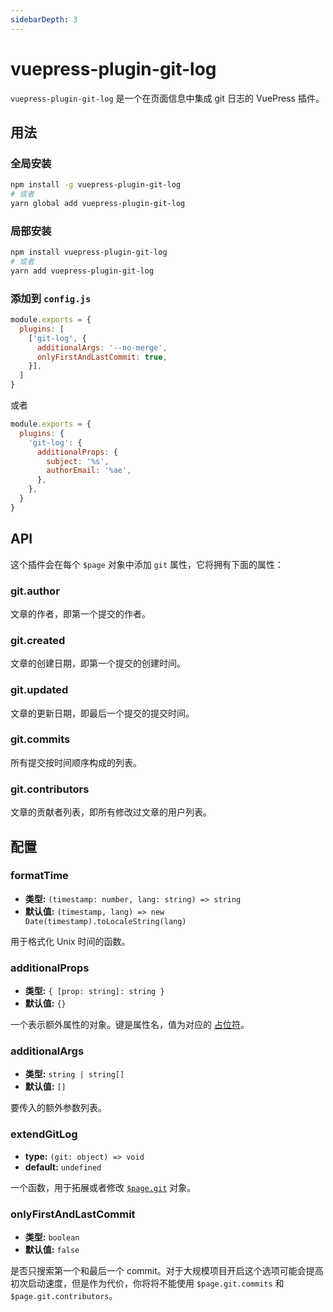 ```yaml
---
sidebarDepth: 3
---
```


# vuepress-plugin-git-log

`vuepress-plugin-git-log` 是一个在页面信息中集成 git 日志的 VuePress 插件。

## 用法

### 全局安装

```bash
npm install -g vuepress-plugin-git-log
# 或者
yarn global add vuepress-plugin-git-log
```

### 局部安装

```bash
npm install vuepress-plugin-git-log
# 或者
yarn add vuepress-plugin-git-log
```

### 添加到 `config.js`

```js
module.exports = {
  plugins: [
    ['git-log', {
      additionalArgs: '--no-merge',
      onlyFirstAndLastCommit: true,
    }],
  ]
}
```
或者
```js
module.exports = {
  plugins: {
    'git-log': {
      additionalProps: {
        subject: '%s',
        authorEmail: '%ae',
      },
    },
  }
}
```

## API

这个插件会在每个 `$page` 对象中添加 `git` 属性，它将拥有下面的属性：

### git.author

文章的作者，即第一个提交的作者。

### git.created

文章的创建日期，即第一个提交的创建时间。

### git.updated

文章的更新日期，即最后一个提交的提交时间。

### git.commits

所有提交按时间顺序构成的列表。

### git.contributors

文章的贡献者列表，即所有修改过文章的用户列表。

## 配置

### formatTime

- **类型:** `(timestamp: number, lang: string) => string`
- **默认值:** `(timestamp, lang) => new Date(timestamp).toLocaleString(lang)`

用于格式化 Unix 时间的函数。

### additionalProps

- **类型:** `{ [prop: string]: string }`
- **默认值:** `{}`

一个表示额外属性的对象。键是属性名，值为对应的 [占位符](https://git-scm.com/docs/git-log#_pretty_formats)。

### additionalArgs

- **类型:** `string | string[]`
- **默认值:** `[]`

要传入的额外参数列表。

### extendGitLog

- **type:** `(git: object) => void`
- **default:** `undefined`

一个函数，用于拓展或者修改 [`$page.git`](#api) 对象。

### onlyFirstAndLastCommit

- **类型:** `boolean`
- **默认值:** `false`

是否只搜索第一个和最后一个 commit。对于大规模项目开启这个选项可能会提高初次启动速度，但是作为代价，你将将不能使用 `$page.git.commits` 和 `$page.git.contributors`。

